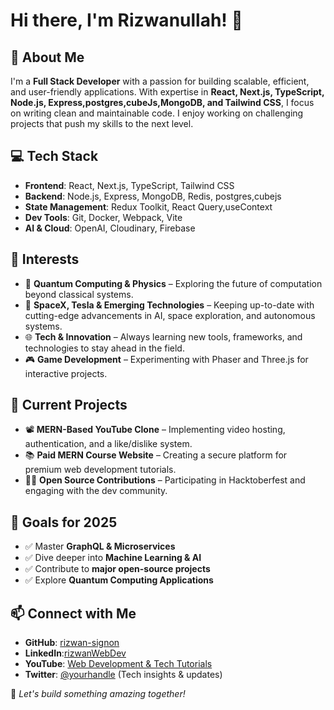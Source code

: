 # Hi there, I'm Rizwanullah! 👋

## 🚀 About Me
I'm a **Full Stack Developer** with a passion for building scalable, efficient, and user-friendly applications. With expertise in **React, Next.js, TypeScript, Node.js, Express,postgres,cubeJs,MongoDB, and Tailwind CSS**, I focus on writing clean and maintainable code. I enjoy working on challenging projects that push my skills to the next level.

## 💻 Tech Stack
- **Frontend**: React, Next.js, TypeScript, Tailwind CSS
- **Backend**: Node.js, Express, MongoDB, Redis, postgres,cubejs
- **State Management**: Redux Toolkit, React Query,useContext
- **Dev Tools**: Git, Docker, Webpack, Vite
- **AI & Cloud**: OpenAI, Cloudinary, Firebase

## 🎯 Interests
- 🧠 **Quantum Computing & Physics** – Exploring the future of computation beyond classical systems.
- 🚀 **SpaceX, Tesla & Emerging Technologies** – Keeping up-to-date with cutting-edge advancements in AI, space exploration, and autonomous systems.
- 🌐 **Tech & Innovation** – Always learning new tools, frameworks, and technologies to stay ahead in the field.
- 🎮 **Game Development** – Experimenting with Phaser and Three.js for interactive projects.

## 🌱 Current Projects
- 📽️ **MERN-Based YouTube Clone** – Implementing video hosting, authentication, and a like/dislike system.
- 📚 **Paid MERN Course Website** – Creating a secure platform for premium web development tutorials.
- 🧑‍💻 **Open Source Contributions** – Participating in Hacktoberfest and engaging with the dev community.

## 📌 Goals for 2025
- ✅ Master **GraphQL & Microservices**
- ✅ Dive deeper into **Machine Learning & AI**
- ✅ Contribute to **major open-source projects**
- ✅ Explore **Quantum Computing Applications**

## 📫 Connect with Me
- **GitHub**: [rizwan-signon](https://github.com/rizwan-signon)
- **LinkedIn**:[rizwanWebDev](https://www.linkedin.com/in/rizwansoftwaredev/)
- **YouTube**: [Web Development & Tech Tutorials](#)
- **Twitter**: [@yourhandle](#) (Tech insights & updates)

🚀 _Let's build something amazing together!_


